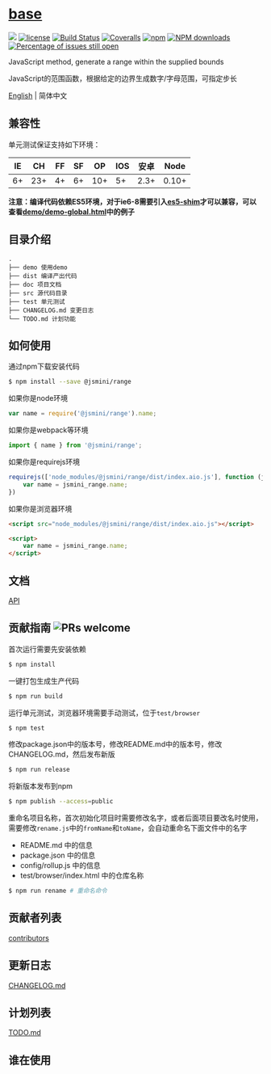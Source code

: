 # [base](https://github.com/jsmini/base) 

[![](https://img.shields.io/badge/Powered%20by-jslib%20base-brightgreen.svg)](https://github.com/yanhaijing/jslib-base)
[![license](https://img.shields.io/badge/license-MIT-blue.svg)](https://github.com/jsmini/base/blob/master/LICENSE)
[![Build Status](https://travis-ci.org/jsmini/base.svg?branch=master)](https://travis-ci.org/jsmini/base)
[![Coveralls](https://img.shields.io/coveralls/jsmini/range.svg)](https://coveralls.io/github/jsmini/range)
[![npm](https://img.shields.io/badge/npm-0.1.3-orange.svg)](https://www.npmjs.com/package/@jsmini/base)
[![NPM downloads](http://img.shields.io/npm/dm/@jsmini/base.svg?style=flat-square)](http://www.npmtrends.com/@jsmini/base)
[![Percentage of issues still open](http://isitmaintained.com/badge/open/jsmini/base.svg)](http://isitmaintained.com/project/jsmini/base "Percentage of issues still open")

JavaScript method,  generate a range within the supplied bounds

JavaScript的范围函数，根据给定的边界生成数字/字母范围，可指定步长

[English](./README.md) | 简体中文

## 兼容性
单元测试保证支持如下环境：

| IE   | CH   | FF   | SF   | OP   | IOS  | 安卓   | Node  |
| ---- | ---- | ---- | ---- | ---- | ---- | ---- | ----- |
| 6+   | 23+  | 4+   | 6+   | 10+  | 5+   | 2.3+ | 0.10+ |

**注意：编译代码依赖ES5环境，对于ie6-8需要引入[es5-shim](http://github.com/es-shims/es5-shim/)才可以兼容，可以查看[demo/demo-global.html](./demo/demo-global.html)中的例子**

## 目录介绍

```
.
├── demo 使用demo
├── dist 编译产出代码
├── doc 项目文档
├── src 源代码目录
├── test 单元测试
├── CHANGELOG.md 变更日志
└── TODO.md 计划功能
```

## 如何使用
通过npm下载安装代码

```bash
$ npm install --save @jsmini/range
```

如果你是node环境

```js
var name = require('@jsmini/range').name;
```

如果你是webpack等环境

```js
import { name } from '@jsmini/range';
```

如果你是requirejs环境

```js
requirejs(['node_modules/@jsmini/range/dist/index.aio.js'], function (jsmini_range) {
    var name = jsmini_range.name;
})
```

如果你是浏览器环境

```html
<script src="node_modules/@jsmini/range/dist/index.aio.js"></script>

<script>
    var name = jsmini_range.name;
</script>
```

## 文档
[API](./doc/api.md)

## 贡献指南  ![PRs welcome](<https://img.shields.io/badge/PRs-welcome-brightgreen.svg>)
首次运行需要先安装依赖

```bash
$ npm install
```

一键打包生成生产代码

```bash
$ npm run build
```

运行单元测试，浏览器环境需要手动测试，位于`test/browser`

```bash
$ npm test
```

修改package.json中的版本号，修改README.md中的版本号，修改CHANGELOG.md，然后发布新版

```bash
$ npm run release
```

将新版本发布到npm

```bash
$ npm publish --access=public
```

重命名项目名称，首次初始化项目时需要修改名字，或者后面项目要改名时使用，需要修改`rename.js`中的`fromName`和`toName`，会自动重命名下面文件中的名字

- README.md 中的信息
- package.json 中的信息
- config/rollup.js 中的信息
- test/browser/index.html 中的仓库名称

```bash
$ npm run rename # 重命名命令
```

## 贡献者列表
[contributors](https://github.com/jsmini/range/graphs/contributors)

## 更新日志
[CHANGELOG.md](./CHANGELOG.md)

## 计划列表
[TODO.md](./TODO.md)

## 谁在使用
